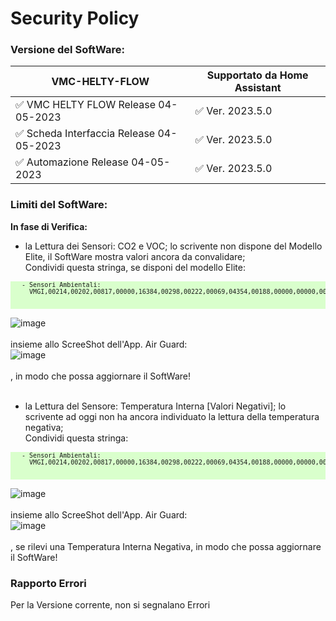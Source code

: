 # Security Policy

### Versione del SoftWare:

|          VMC-HELTY-FLOW                  | Supportato da Home Assistant            |
| ---------------------------------------- | ----------------------------------------|
|  :white_check_mark: VMC HELTY FLOW Release 04-05-2023     | :white_check_mark:   Ver. 2023.5.0 |
|  :white_check_mark: Scheda Interfaccia Release 04-05-2023 | :white_check_mark:   Ver. 2023.5.0 |
|  :white_check_mark: Automazione Release 04-05-2023        | :white_check_mark:   Ver. 2023.5.0 |


### Limiti del SoftWare:<br>
 <strong>In fase di Verifica:</strong><br>
 - la Lettura dei Sensori: CO2 e VOC; lo scrivente non dispone del Modello Elite, il SoftWare mostra valori ancora da convalidare;<br>
    Condividi questa stringa, se disponi del modello Elite:<br>
  <pre style="font-size:10px; background-color: #d9ffcc;">
   - Sensori Ambientali:
     VMGI,00214,00202,00817,00000,16384,00298,00222,00069,04354,00188,00000,00000,00000,00000,00000 <br>
  </pre>
![image](https://user-images.githubusercontent.com/102819027/235301291-e2686ed5-362a-4676-96a1-16fb3c2cda05.png) <br>
<br> insieme allo ScreeShot dell'App. Air Guard: <br>
![image](https://user-images.githubusercontent.com/102819027/235301716-b4a5b6c8-fbbe-4552-a0d1-566aeedba01b.png)<br>
<br>, in modo che possa aggiornare il SoftWare!
<br><br>
 - la Lettura del Sensore: Temperatura Interna [Valori Negativi]; lo scrivente ad oggi non ha ancora individuato la lettura della temperatura negativa;<br>
   Condividi questa stringa:<br>
  <pre style="font-size:10px; background-color: #d9ffcc;">
   - Sensori Ambientali:
     VMGI,00214,00202,00817,00000,16384,00298,00222,00069,04354,00188,00000,00000,00000,00000,00000 <br>
  </pre>
![image](https://user-images.githubusercontent.com/102819027/235301291-e2686ed5-362a-4676-96a1-16fb3c2cda05.png) <br>
<br> insieme allo ScreeShot dell'App. Air Guard: <br>
![image](https://user-images.githubusercontent.com/102819027/235301928-6ac73fa0-fe02-48b4-80ff-6193cb9a8191.png)<br>
<br>, se rilevi una Temperatura Interna Negativa, in modo che possa aggiornare il SoftWare!

### Rapporto Errori
Per la Versione corrente, non si segnalano Errori<br>
